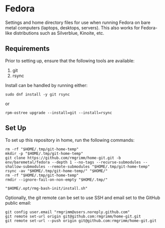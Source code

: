 # Fedora

Settings and home directory files for use when running Fedora on bare metal
computers (laptops, desktops, servers). This also works for Fedora-like
distributions such as Silverblue, Kinoite, etc.

## Requirements

Prior to setting up, ensure that the following tools are available:

1. git
2. rsync

Install can be handled by running either:

```shell
sudo dnf install -y git rsync
```

or 

```shell
rpm-ostree upgrade --install=git --install=rsync
```

## Set Up

To set up this repository in home, run the following commands:

```shell
rm -rf "$HOME/.tmp/git-home-temp"
mkdir -p "$HOME/.tmp/git-home-temp"
git clone https://github.com/rmgrimm/home-git.git -b env/baremetal/fedora --depth 1 --no-tags --recurse-submodules --shallow-submodules --remote-submodules "$HOME/.tmp/git-home-temp"
rsync -av "$HOME/.tmp/git-home-temp/" "$HOME/"
rm -rf "$HOME/.tmp/git-home-temp"
rmdir --ignore-fail-on-non-empty "$HOME/.tmp/"

"$HOME/.opt/rmg-bash-init/install.sh"
```

Optionally, the git remote can be set to use SSH and email set to the GitHub
public email:

```shell
git config user.email "rmgrimm@users.noreply.github.com"
git remote set-url origin git@github.com:rmgrimm/home-git.git
git remote set-url --push origin git@github.com:rmgrimm/home-git.git
```
